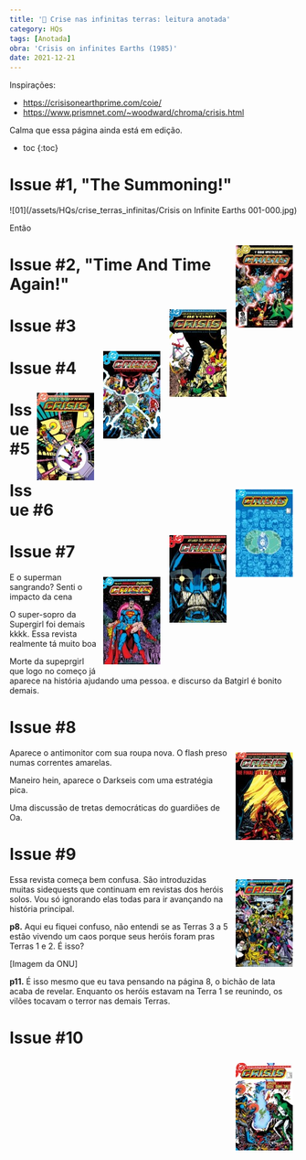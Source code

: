 ```yaml
---
title: '🚧 Crise nas infinitas terras: leitura anotada'
category: HQs
tags: [Anotada]
obra: 'Crisis on infinites Earths (1985)'
date: 2021-12-21
---
```


<style media="screen">
  img {
    padding: 8px;
  }
</style>

Inspirações:

* <https://crisisonearthprime.com/coie/>
* <https://www.prismnet.com/~woodward/chroma/crisis.html>

Calma que essa página ainda está em edição.

* toc
{:toc}

# Issue #1, "The Summoning!"

![01](/assets/HQs/crise_terras_infinitas/Crisis on Infinite Earths 001-000.jpg)

<div style="display: block;">

<p>Então</p>

<img src="/assets/HQs/crise_terras_infinitas/Crisis on Infinite Earths 001-000.jpg" alt="Capa 01" style="float: right;">

</div>


# Issue #2, "Time And Time Again!"

<img src="/assets/HQs/crise_terras_infinitas/Crisis on Infinite Earths 002-000.jpg" alt="Capa 02" style="float: right;">

# Issue #3

<img src="/assets/HQs/crise_terras_infinitas/Crisis on Infinite Earths 003-000.jpg" alt="Capa 03" style="float: right;">

# Issue #4

<img src="/assets/HQs/crise_terras_infinitas/Crisis on Infinite Earths 004-000.jpg" alt="Capa 04" style="float: right;">

# Issue #5

<img src="/assets/HQs/crise_terras_infinitas/Crisis on Infinite Earths 005-000.jpg" alt="Capa 05" style="float: right;">

# Issue #6

<img src="/assets/HQs/crise_terras_infinitas/Crisis on Infinite Earths 006-000.jpg" alt="Capa 06" style="float: right;">

# Issue #7

<img src="/assets/HQs/crise_terras_infinitas/Crisis on Infinite Earths 007-000.jpg" alt="Capa 07" style="float: right;">

E o superman sangrando? Senti o impacto da cena

O super-sopro da Supergirl foi demais kkkk. Essa revista realmente tá muito boa

Morte da supeprgirl que logo no começo já aparece na história ajudando uma pessoa. e discurso da Batgirl é bonito demais.

# Issue #8

<img src="/assets/HQs/crise_terras_infinitas/Crisis on Infinite Earths 008-000.jpg" alt="Capa 08" style="float: right;">

Aparece o antimonitor com sua roupa nova. O flash preso numas correntes amarelas.

Maneiro hein, aparece o Darkseis com uma estratégia pica.

Uma discussão de tretas democráticas do guardiões de Oa.

# Issue #9

<img src="/assets/HQs/crise_terras_infinitas/Crisis on Infinite Earths 009-000.jpg" alt="Capa 09" style="float: right;">

Essa revista começa bem confusa. São introduzidas muitas sidequests que continuam em revistas dos heróis solos. Vou só ignorando elas todas para ir avançando na história principal.

**p8.** Aqui eu fiquei confuso, não entendi se as Terras 3 a 5 estão vivendo um caos porque seus heróis foram pras Terras 1 e 2. É isso?

[Imagem da ONU]

**p11.** É isso mesmo que eu tava pensando na página 8, o bichão de lata acaba de revelar. Enquanto os heróis estavam na Terra 1 se reunindo, os vilões tocavam o terror nas demais Terras.

# Issue #10

<img src="/assets/HQs/crise_terras_infinitas/Crisis on Infinite Earths 010-000.jpg" alt="Capa 10" style="float: right;">

